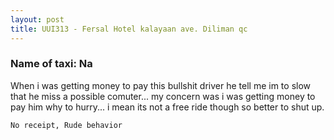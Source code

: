 ```yaml
---
layout: post
title: UUI313 - Fersal Hotel kalayaan ave. Diliman qc
---
```


### Name of taxi: Na

When i was getting money to pay this bullshit driver he tell me im to slow that he miss a possible comuter... my concern was i was getting money to pay him why to hurry... i mean its not a free ride though so better to shut up.

```No receipt, Rude behavior```
